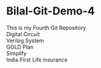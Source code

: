 # Bilal-Git-Demo-4
This is my Fourth Git Repository
<br>
Digital Circuit
<br>
Verilog System
<br>
GOLD Plan
<br>
Simplify
<br>
India First Life insurance

